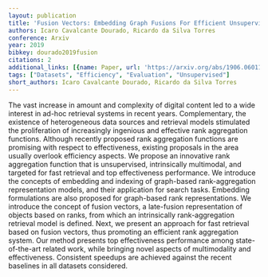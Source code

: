 ```yaml
---
layout: publication
title: 'Fusion Vectors: Embedding Graph Fusions For Efficient Unsupervised Rank Aggregation'
authors: Icaro Cavalcante Dourado, Ricardo da Silva Torres
conference: Arxiv
year: 2019
bibkey: dourado2019fusion
citations: 2
additional_links: [{name: Paper, url: 'https://arxiv.org/abs/1906.06011'}]
tags: ["Datasets", "Efficiency", "Evaluation", "Unsupervised"]
short_authors: Icaro Cavalcante Dourado, Ricardo da Silva Torres
---
```

The vast increase in amount and complexity of digital content led to a wide
interest in ad-hoc retrieval systems in recent years. Complementary, the
existence of heterogeneous data sources and retrieval models stimulated the
proliferation of increasingly ingenious and effective rank aggregation
functions. Although recently proposed rank aggregation functions are promising
with respect to effectiveness, existing proposals in the area usually overlook
efficiency aspects. We propose an innovative rank aggregation function that is
unsupervised, intrinsically multimodal, and targeted for fast retrieval and top
effectiveness performance. We introduce the concepts of embedding and indexing
of graph-based rank-aggregation representation models, and their application
for search tasks. Embedding formulations are also proposed for graph-based rank
representations. We introduce the concept of fusion vectors, a late-fusion
representation of objects based on ranks, from which an intrinsically
rank-aggregation retrieval model is defined. Next, we present an approach for
fast retrieval based on fusion vectors, thus promoting an efficient rank
aggregation system. Our method presents top effectiveness performance among
state-of-the-art related work, while bringing novel aspects of multimodality
and effectiveness. Consistent speedups are achieved against the recent
baselines in all datasets considered.